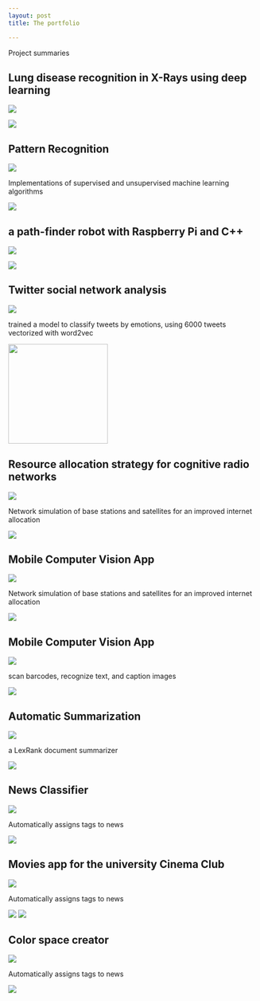 ```yaml
---
layout: post
title: The portfolio

--- 
```


Project summaries 

## Lung disease recognition in X-Rays using deep learning 

<a href="https://github.com/selimslab/Medical-AI"><img class=git-svg src="https://selimslab.github.io/portfolio/assets/git.svg"></a>

![](https://selimslab.github.io/portfolio/assets/pn.jpg)


## Pattern Recognition
<a href="https://github.com/selimslab/pattern"><img class=git-svg src="https://selimslab.github.io/portfolio/assets/git.svg"></a>

<p>Implementations of supervised and unsupervised machine learning algorithms</p>

![](https://selimslab.github.io/portfolio/assets/mesh.png)


## a path-finder robot with Raspberry Pi and C++
<a href="https://github.com/selimslab/robotics"><img class=git-svg src="https://selimslab.github.io/portfolio/assets/git.svg"></a>

![](https://selimslab.github.io/portfolio/assets/minik.png)


## Twitter social network analysis
<a href="https://github.com/selimslab/sentimental"><img class=git-svg src="https://selimslab.github.io/portfolio/assets/git.svg"></a>
	
 <p> trained a model to classify tweets by emotions, using 6000 tweets vectorized with word2vec </p>

<img src=https://selimslab.github.io/portfolio/assets/tweet.svg height=200/>


## Resource allocation strategy for cognitive radio networks
<a href="https://github.com/selimslab/satellite"><img class=git-svg src="https://selimslab.github.io/portfolio/assets/git.svg"></a>

<p>Network simulation of base stations and satellites for an improved internet allocation</p>

<img src=https://selimslab.github.io/portfolio/assets/sat.jpg/>


## Mobile Computer Vision App 
<a href="https://github.com/selimslab/satellite"><img class=git-svg src="https://selimslab.github.io/portfolio/assets/git.svg"></a>

<p>Network simulation of base stations and satellites for an improved internet allocation</p>

<img src=https://selimslab.github.io/portfolio/assets/sat.jpg />

## Mobile Computer Vision App 
<a href="https://github.com/selimslab/PokerFace"><img class=git-svg src="https://selimslab.github.io/portfolio/assets/git.svg"></a>

scan barcodes, recognize text, and caption images

<img src="https://selimslab.github.io/portfolio/assets/obama.jpg">

## Automatic Summarization
<a href="https://github.com/selimslab/brief"><img class=git-svg src="https://selimslab.github.io/portfolio/assets/git.svg"></a>

a LexRank document summarizer 

<img src="https://selimslab.github.io/portfolio/assets/lex.jpg">

		

## News Classifier
<a href="https://github.com/selimslab/classified"><img class=git-svg src="https://selimslab.github.io/portfolio/assets/git.svg"></a>

Automatically assigns tags to news 

<img src="https://selimslab.github.io/portfolio/assets/class.png">

	
## Movies app for the university Cinema Club
<a href="https://github.com/selimslab/sineBU"><img class=git-svg src="https://selimslab.github.io/portfolio/assets/git.svg"></a>

Automatically assigns tags to news 

<img src="https://selimslab.github.io/portfolio/assets/movie.png"> <img src="https://selimslab.github.io/portfolio/assets/movie2.png">


## Color space creator
<a href="https://github.com/selimslab/archive/tree/master/Colorful"><img class=git-svg src="https://selimslab.github.io/portfolio/assets/git.svg"></a>

Automatically assigns tags to news 

<img src="https://selimslab.github.io/portfolio/assets/heavn.jpg">
